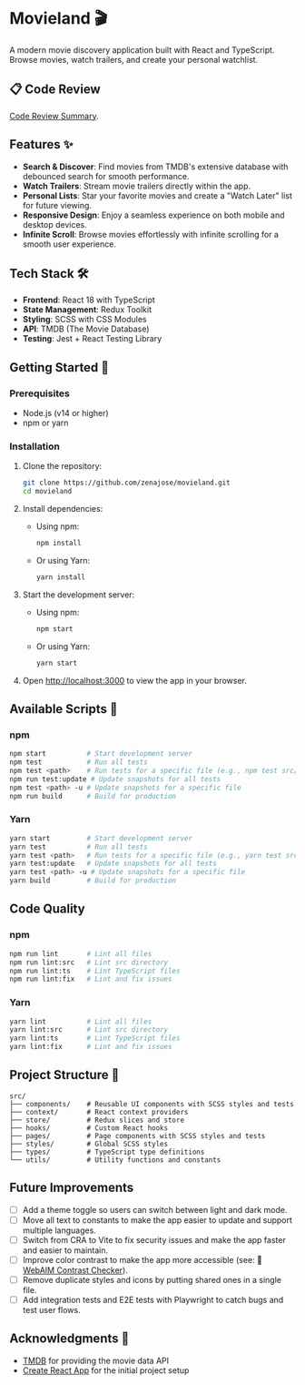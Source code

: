 # Movieland 🎬

A modern movie discovery application built with React and TypeScript. Browse movies, watch trailers, and create your personal watchlist.

## 📋 Code Review

[Code Review Summary](./CODE_REVIEW.md).


## Features ✨

- **Search & Discover**: Find movies from TMDB's extensive database with debounced search for smooth performance.
- **Watch Trailers**: Stream movie trailers directly within the app.
- **Personal Lists**: Star your favorite movies and create a "Watch Later" list for future viewing.
- **Responsive Design**: Enjoy a seamless experience on both mobile and desktop devices.
- **Infinite Scroll**: Browse movies effortlessly with infinite scrolling for a smooth user experience.

## Tech Stack 🛠️

- **Frontend**: React 18 with TypeScript
- **State Management**: Redux Toolkit
- **Styling**: SCSS with CSS Modules
- **API**: TMDB (The Movie Database)
- **Testing**: Jest + React Testing Library

## Getting Started 🚀

### Prerequisites

- Node.js (v14 or higher)
- npm or yarn

### Installation

1. Clone the repository:
   ```bash
   git clone https://github.com/zenajose/movieland.git
   cd movieland
   ```

2. Install dependencies:
   - Using npm:
     ```bash
     npm install
     ```
   - Or using Yarn:
     ```bash
     yarn install
     ```

3. Start the development server:
   - Using npm:
     ```bash
     npm start
     ```
   - Or using Yarn:
     ```bash
     yarn start
     ```

4. Open [http://localhost:3000](http://localhost:3000) to view the app in your browser.

## Available Scripts 📝

### npm
```sh
npm start          # Start development server
npm test           # Run all tests
npm test <path>    # Run tests for a specific file (e.g., npm test src/components/TrailerModal)
npm run test:update # Update snapshots for all tests
npm test <path> -u # Update snapshots for a specific file
npm run build      # Build for production
```

### Yarn
```sh
yarn start         # Start development server
yarn test          # Run all tests
yarn test <path>   # Run tests for a specific file (e.g., yarn test src/components/TrailerModal)
yarn test:update   # Update snapshots for all tests
yarn test <path> -u # Update snapshots for a specific file
yarn build         # Build for production
```

## Code Quality

### npm
```sh
npm run lint       # Lint all files
npm run lint:src   # Lint src directory
npm run lint:ts    # Lint TypeScript files
npm run lint:fix   # Lint and fix issues
```

### Yarn
```sh
yarn lint          # Lint all files
yarn lint:src      # Lint src directory
yarn lint:ts       # Lint TypeScript files
yarn lint:fix      # Lint and fix issues
```

## Project Structure 📁

```
src/
├── components/    # Reusable UI components with SCSS styles and tests
├── context/       # React context providers
├── store/         # Redux slices and store
├── hooks/         # Custom React hooks
├── pages/         # Page components with SCSS styles and tests
├── styles/        # Global SCSS styles
├── types/         # TypeScript type definitions
└── utils/         # Utility functions and constants
```

## Future Improvements

- [ ] Add a theme toggle so users can switch between light and dark mode.
- [ ] Move all text to constants to make the app easier to update and support multiple languages.
- [ ] Switch from CRA to Vite to fix security issues and make the app faster and easier to maintain.
- [ ] Improve color contrast to make the app more accessible (see: 🔗 [WebAIM Contrast Checker](https://webaim.org/resources/contrastchecker/)).
- [ ] Remove duplicate styles and icons by putting shared ones in a single file.
- [ ] Add integration tests and E2E tests with Playwright to catch bugs and test user flows.

## Acknowledgments 🙏

- [TMDB](https://www.themoviedb.org/) for providing the movie data API
- [Create React App](https://github.com/facebook/create-react-app) for the initial project setup